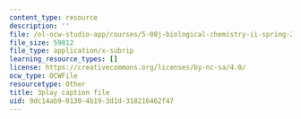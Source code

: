 ```yaml
---
content_type: resource
description: ''
file: /ol-ocw-studio-app/courses/5-08j-biological-chemistry-ii-spring-2016/9dc14ab901304b193d1d318216462f47_PgMAfWpOuf0.srt
file_size: 59812
file_type: application/x-subrip
learning_resource_types: []
license: https://creativecommons.org/licenses/by-nc-sa/4.0/
ocw_type: OCWFile
resourcetype: Other
title: 3play caption file
uid: 9dc14ab9-0130-4b19-3d1d-318216462f47
---
```

